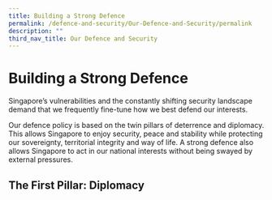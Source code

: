 ```yaml
---
title: Building a Strong Defence
permalink: /defence-and-security/Our-Defence-and-Security/permalink
description: ""
third_nav_title: Our Defence and Security
---
```

# Building a Strong Defence

Singapore’s vulnerabilities and the constantly shifting security landscape demand that we frequently fine-tune how we best defend our interests.

Our defence policy is based on the twin pillars of deterrence and diplomacy. This allows Singapore to enjoy security, peace and stability while protecting our sovereignty, territorial integrity and way of life. A strong defence also allows Singapore to act in our national interests without being swayed by external pressures.

## The First Pillar: Diplomacy

	

